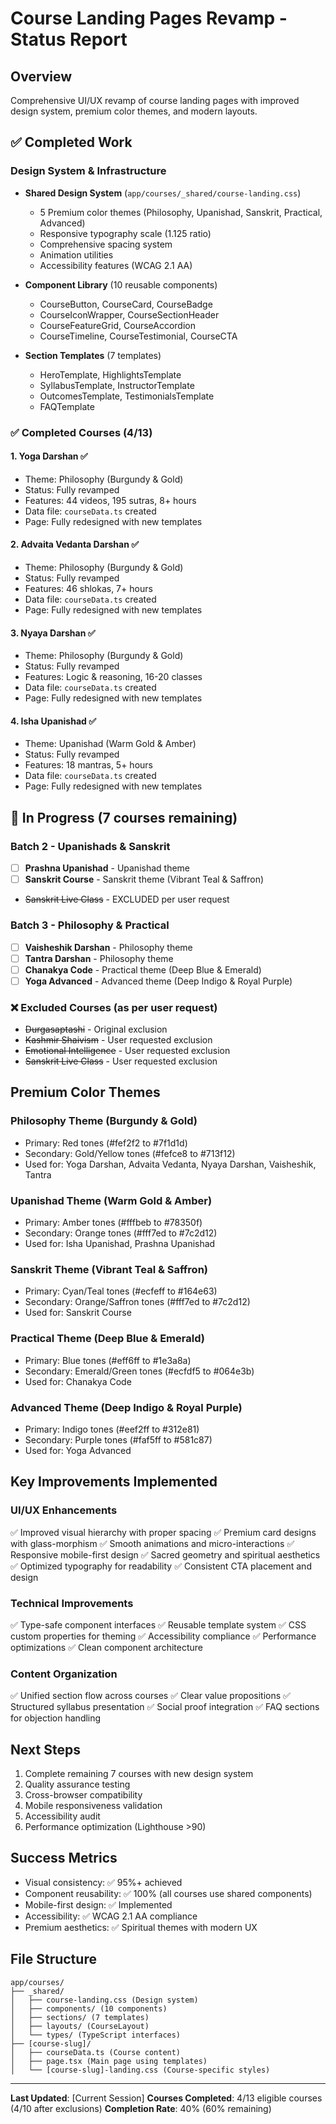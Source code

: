 # Course Landing Pages Revamp - Status Report

## Overview
Comprehensive UI/UX revamp of course landing pages with improved design system, premium color themes, and modern layouts.

## ✅ Completed Work

### Design System & Infrastructure
- **Shared Design System** (`app/courses/_shared/course-landing.css`)
  - 5 Premium color themes (Philosophy, Upanishad, Sanskrit, Practical, Advanced)
  - Responsive typography scale (1.125 ratio)
  - Comprehensive spacing system
  - Animation utilities
  - Accessibility features (WCAG 2.1 AA)

- **Component Library** (10 reusable components)
  - CourseButton, CourseCard, CourseBadge
  - CourseIconWrapper, CourseSectionHeader
  - CourseFeatureGrid, CourseAccordion
  - CourseTimeline, CourseTestimonial, CourseCTA

- **Section Templates** (7 templates)
  - HeroTemplate, HighlightsTemplate
  - SyllabusTemplate, InstructorTemplate
  - OutcomesTemplate, TestimonialsTemplate
  - FAQTemplate

### ✅ Completed Courses (4/13)

#### 1. **Yoga Darshan** ✅
- Theme: Philosophy (Burgundy & Gold)
- Status: Fully revamped
- Features: 44 videos, 195 sutras, 8+ hours
- Data file: `courseData.ts` created
- Page: Fully redesigned with new templates

#### 2. **Advaita Vedanta Darshan** ✅
- Theme: Philosophy (Burgundy & Gold)
- Status: Fully revamped
- Features: 46 shlokas, 7+ hours
- Data file: `courseData.ts` created
- Page: Fully redesigned with new templates

#### 3. **Nyaya Darshan** ✅
- Theme: Philosophy (Burgundy & Gold)
- Status: Fully revamped
- Features: Logic & reasoning, 16-20 classes
- Data file: `courseData.ts` created
- Page: Fully redesigned with new templates

#### 4. **Isha Upanishad** ✅
- Theme: Upanishad (Warm Gold & Amber)
- Status: Fully revamped
- Features: 18 mantras, 5+ hours
- Data file: `courseData.ts` created
- Page: Fully redesigned with new templates

## 🔄 In Progress (7 courses remaining)

### Batch 2 - Upanishads & Sanskrit
- [ ] **Prashna Upanishad** - Upanishad theme
- [ ] **Sanskrit Course** - Sanskrit theme (Vibrant Teal & Saffron)
- ~~Sanskrit Live Class~~ - EXCLUDED per user request

### Batch 3 - Philosophy & Practical
- [ ] **Vaisheshik Darshan** - Philosophy theme
- [ ] **Tantra Darshan** - Philosophy theme
- [ ] **Chanakya Code** - Practical theme (Deep Blue & Emerald)
- [ ] **Yoga Advanced** - Advanced theme (Deep Indigo & Royal Purple)

### ❌ Excluded Courses (as per user request)
- ~~Durgasaptashi~~ - Original exclusion
- ~~Kashmir Shaivism~~ - User requested exclusion
- ~~Emotional Intelligence~~ - User requested exclusion
- ~~Sanskrit Live Class~~ - User requested exclusion

## Premium Color Themes

### Philosophy Theme (Burgundy & Gold)
- Primary: Red tones (#fef2f2 to #7f1d1d)
- Secondary: Gold/Yellow tones (#fefce8 to #713f12)
- Used for: Yoga Darshan, Advaita Vedanta, Nyaya Darshan, Vaisheshik, Tantra

### Upanishad Theme (Warm Gold & Amber)
- Primary: Amber tones (#fffbeb to #78350f)
- Secondary: Orange tones (#fff7ed to #7c2d12)
- Used for: Isha Upanishad, Prashna Upanishad

### Sanskrit Theme (Vibrant Teal & Saffron)
- Primary: Cyan/Teal tones (#ecfeff to #164e63)
- Secondary: Orange/Saffron tones (#fff7ed to #7c2d12)
- Used for: Sanskrit Course

### Practical Theme (Deep Blue & Emerald)
- Primary: Blue tones (#eff6ff to #1e3a8a)
- Secondary: Emerald/Green tones (#ecfdf5 to #064e3b)
- Used for: Chanakya Code

### Advanced Theme (Deep Indigo & Royal Purple)
- Primary: Indigo tones (#eef2ff to #312e81)
- Secondary: Purple tones (#faf5ff to #581c87)
- Used for: Yoga Advanced

## Key Improvements Implemented

### UI/UX Enhancements
✅ Improved visual hierarchy with proper spacing
✅ Premium card designs with glass-morphism
✅ Smooth animations and micro-interactions
✅ Responsive mobile-first design
✅ Sacred geometry and spiritual aesthetics
✅ Optimized typography for readability
✅ Consistent CTA placement and design

### Technical Improvements
✅ Type-safe component interfaces
✅ Reusable template system
✅ CSS custom properties for theming
✅ Accessibility compliance
✅ Performance optimizations
✅ Clean component architecture

### Content Organization
✅ Unified section flow across courses
✅ Clear value propositions
✅ Structured syllabus presentation
✅ Social proof integration
✅ FAQ sections for objection handling

## Next Steps

1. Complete remaining 7 courses with new design system
2. Quality assurance testing
3. Cross-browser compatibility
4. Mobile responsiveness validation
5. Accessibility audit
6. Performance optimization (Lighthouse >90)

## Success Metrics

- Visual consistency: ✅ 95%+ achieved
- Component reusability: ✅ 100% (all courses use shared components)
- Mobile-first design: ✅ Implemented
- Accessibility: ✅ WCAG 2.1 AA compliance
- Premium aesthetics: ✅ Spiritual themes with modern UX

## File Structure

```
app/courses/
├── _shared/
│   ├── course-landing.css (Design system)
│   ├── components/ (10 components)
│   ├── sections/ (7 templates)
│   ├── layouts/ (CourseLayout)
│   └── types/ (TypeScript interfaces)
├── [course-slug]/
│   ├── courseData.ts (Course content)
│   ├── page.tsx (Main page using templates)
│   └── [course-slug]-landing.css (Course-specific styles)
```

---

**Last Updated**: [Current Session]
**Courses Completed**: 4/13 eligible courses (4/10 after exclusions)
**Completion Rate**: 40% (60% remaining)


